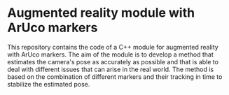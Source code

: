 # Augmented reality module with ArUco markers
This repository contains the code of a C++ module for augmented reality with ArUco markers. The aim of the module is to develop a method that estimates the camera's pose as accurately as possible and that is able to deal with different issues that can arise in the real world. The method is based on the combination of different markers and their tracking in time to stabilize the estimated pose. 
